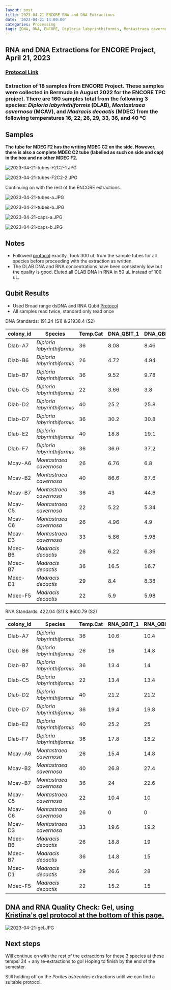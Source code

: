 ```yaml
---
layout: post
title: 2023-04-21 ENCORE RNA and DNA Extractions
date: '2023-04-21 14:00:00'
categories: Processing
tags: [DNA, RNA, ENCORE, Diploria labyrinthiformis, Montastraea cavernosa, Madracis decactis, Porites astreoides]
---
```


## RNA and DNA Extractions for ENCORE Project, April 21, 2023

### [Protocol Link](https://zdellaert.github.io/ZD_Putnam_Lab_Notebook/Protocols_Zymo_Quick_DNA_RNA_Miniprep_Plus/)

### Extraction of 18 samples from ENCORE Project. These samples were collected in Bermuda in August 2022 for the ENCORE TPC project. There are 160 samples total from the following 3 species: *Diploria labyrinthiformis* (DLAB), *Montastraea cavernosa* (MCAV), and *Madracis decactis* (MDEC) from the following temperatures 16, 22, 26, 29, 33, 36, and 40 ºC

## Samples

**The tube for MDEC F2 has the writing MDEC C2 on the side. However, there is also a complete MDEC C2 tube (labelled as such on side and cap) in the box and no other MDEC F2.**

![2023-04-21-tubes-F2C2-1.JPG](https://github.com/zdellaert/ZD_Putnam_Lab_Notebook/blob/master/images/samples/2023-04-21-tubes-F2C2-1.JPG?raw=true)

![2023-04-21-tubes-F2C2-2.JPG](https://github.com/zdellaert/ZD_Putnam_Lab_Notebook/blob/master/images/samples/2023-04-21-tubes-F2C2-2.JPG?raw=true)

Continuing on with the rest of the ENCORE extractions.

![2023-04-21-tubes-a.JPG](https://github.com/zdellaert/ZD_Putnam_Lab_Notebook/blob/master/images/samples/2023-04-21-tubes-a.JPG?raw=true)

![2023-04-21-tubes-b.JPG](https://github.com/zdellaert/ZD_Putnam_Lab_Notebook/blob/master/images/samples/2023-04-21-tubes-b.JPG?raw=true)

![2023-04-21-caps-a.JPG](https://github.com/zdellaert/ZD_Putnam_Lab_Notebook/blob/master/images/samples/2023-04-21-caps-a.JPG?raw=true)

![2023-04-21-caps-b.JPG](https://github.com/zdellaert/ZD_Putnam_Lab_Notebook/blob/master/images/samples/2023-04-21-caps-b.JPG?raw=true)

## Notes

- Followed [protocol](https://zdellaert.github.io/ZD_Putnam_Lab_Notebook/Protocols_Zymo_Quick_DNA_RNA_Miniprep_Plus/) exactly. Took 300 uL from the sample tubes for all species before proceeding with the extraction as written.
- The DLAB DNA and RNA concentrations have been consistenly low but the quality is good. Eluted all DLAB DNA in RNA in 50 uL instead of 100 uL. 

## Qubit Results

- Used Broad range dsDNA and RNA Qubit [Protocol](https://zdellaert.github.io/ZD_Putnam_Lab_Notebook/Qubit-Protocol/)
- All samples read twice, standard only read once

 DNA Standards: 191.24 (S1) & 21938.4 (S2)

| colony_id | Species                     | Temp.Cat | DNA_QBIT_1 | DNA_QBIT_2 | DNA_QBIT_AVG |
|-----------|-----------------------------|----------|------------|------------|--------------|
| Dlab-A7   | *Diploria labyrinthiformis* | 36       | 8.08       | 8.46       | 8.27         |
| Dlab-B6   | *Diploria labyrinthiformis* | 26       | 4.72       | 4.94       | 4.83         |
| Dlab-B7   | *Diploria labyrinthiformis* | 36       | 9.52       | 9.78       | 9.65         |
| Dlab-C5   | *Diploria labyrinthiformis* | 22       | 3.66       | 3.8        | 3.73         |
| Dlab-D2   | *Diploria labyrinthiformis* | 40       | 25.2       | 25.8       | 25.5         |
| Dlab-D7   | *Diploria labyrinthiformis* | 36       | 30.2       | 30.8       | 30.5         |
| Dlab-E2   | *Diploria labyrinthiformis* | 40       | 18.8       | 19.1       | 18.95        |
| Dlab-F7   | *Diploria labyrinthiformis* | 36       | 36.6       | 37.2       | 36.9         |
| Mcav-A6   | *Montastraea cavernosa*     | 26       | 6.76       | 6.8        | 6.78         |
| Mcav-B2   | *Montastraea cavernosa*     | 40       | 86.6       | 87.6       | 87.1         |
| Mcav-B7   | *Montastraea cavernosa*     | 36       | 43         | 44.6       | 43.8         |
| Mcav-C5   | *Montastraea cavernosa*     | 22       | 5.22       | 5.34       | 5.28         |
| Mcav-C6   | *Montastraea cavernosa*     | 26       | 4.96       | 4.9        | 4.93         |
| Mcav-D3   | *Montastraea cavernosa*     | 33       | 5.86       | 5.98       | 5.92         |
| Mdec-B6   | *Madracis decactis*         | 26       | 6.22       | 6.36       | 6.29         |
| Mdec-B7   | *Madracis decactis*         | 36       | 16.5       | 16.7       | 16.6         |
| Mdec-D1   | *Madracis decactis*         | 29       | 8.4        | 8.38       | 8.39         |
| Mdec-F5   | *Madracis decactis*         | 22       | 5.9        | 5.98       | 5.94         |

 RNA Standards: 422.04 (S1) & 8600.79 (S2)

| colony_id | Species                     | Temp.Cat | RNA_QBIT_1 | RNA_QBIT_2 | RNA_QBIT_AVG |
|-----------|-----------------------------|----------|------------|------------|--------------|
| Dlab-A7   | *Diploria labyrinthiformis* | 36       | 10.6       | 10.4       | 10.5         |
| Dlab-B6   | *Diploria labyrinthiformis* | 26       | 16         | 14.8       | 15.4         |
| Dlab-B7   | *Diploria labyrinthiformis* | 36       | 13.4       | 14         | 13.7         |
| Dlab-C5   | *Diploria labyrinthiformis* | 22       | 13.4       | 13.4       | 13.4         |
| Dlab-D2   | *Diploria labyrinthiformis* | 40       | 21.2       | 21.2       | 21.2         |
| Dlab-D7   | *Diploria labyrinthiformis* | 36       | 19.4       | 19.8       | 19.6         |
| Dlab-E2   | *Diploria labyrinthiformis* | 40       | 25.2       | 25         | 25.1         |
| Dlab-F7   | *Diploria labyrinthiformis* | 36       | 17.8       | 18.2       | 18           |
| Mcav-A6   | *Montastraea cavernosa*     | 26       | 15.4       | 14.8       | 15.1         |
| Mcav-B2   | *Montastraea cavernosa*     | 40       | 26.8       | 27.4       | 27.1         |
| Mcav-B7   | *Montastraea cavernosa*     | 36       | 24         | 22.6       | 23.3         |
| Mcav-C5   | *Montastraea cavernosa*     | 22       | 10.4       | 10         | 10.2         |
| Mcav-C6   | *Montastraea cavernosa*     | 26       | 0          | 0          | 0            |
| Mcav-D3   | *Montastraea cavernosa*     | 33       | 19.6       | 19.2       | 19.4         |
| Mdec-B6   | *Madracis decactis*         | 26       | 18.8       | 19         | 18.9         |
| Mdec-B7   | *Madracis decactis*         | 36       | 14.8       | 15         | 14.9         |
| Mdec-D1   | *Madracis decactis*         | 29       | 26.6       | 28         | 27.3         |
| Mdec-F5   | *Madracis decactis*         | 22       | 15.2       | 15         | 15.1         |

## DNA and RNA Quality Check: Gel, using [Kristina's gel protocol at the bottom of this page.](https://zdellaert.github.io/ZD_Putnam_Lab_Notebook/Protocols_Zymo_Quick_DNA_RNA_Miniprep_Plus/)

![2023-04-21-gel.JPG](https://github.com/zdellaert/ZD_Putnam_Lab_Notebook/blob/master/images/gels/2023-04-21-gel.JPG?raw=true)

## Next steps

Will continue on with the rest of the extractions for these 3 species at these temps! 34 + any re-extractions to go! Hoping to finish by the end of the semester.

Still holding off on the *Porites astreoides* extractions until we can find a suitable protocol.